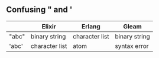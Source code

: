 ## Confusing " and ' 

|       | Elixir         | Erlang         | Gleam         |
| ----- | -------------- | -------------- | ------------- |
| "abc" | binary string  | character list | binary string |
| 'abc' | character list | atom           | syntax error  |
